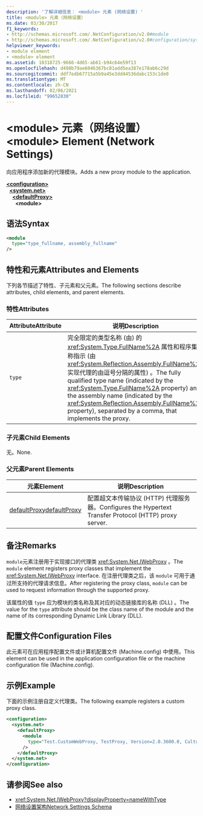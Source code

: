 ```yaml
---
description: '了解详细信息： <module> 元素 (网络设置) '
title: <module> 元素（网络设置）
ms.date: 03/30/2017
f1_keywords:
- http://schemas.microsoft.com/.NetConfiguration/v2.0#module
- http://schemas.microsoft.com/.NetConfiguration/v2.0#configuration/system.net/defaultProxy/module
helpviewer_keywords:
- module element
- <module> element
ms.assetid: 10318725-9666-4d65-ab61-b94c64e59f13
ms.openlocfilehash: d498b79ae6046367bc81add5ea387e178ab6c29d
ms.sourcegitcommit: ddf7edb67715a5b9a45e3dd44536dabc153c1de0
ms.translationtype: MT
ms.contentlocale: zh-CN
ms.lasthandoff: 02/06/2021
ms.locfileid: "99652830"
---
```

# <a name="module-element-network-settings"></a><span data-ttu-id="82a1e-103">\<module> 元素（网络设置）</span><span class="sxs-lookup"><span data-stu-id="82a1e-103">\<module> Element (Network Settings)</span></span>

<span data-ttu-id="82a1e-104">向应用程序添加新的代理模块。</span><span class="sxs-lookup"><span data-stu-id="82a1e-104">Adds a new proxy module to the application.</span></span>  

[**\<configuration>**](../configuration-element.md)\
&nbsp;&nbsp;[**\<system.net>**](system-net-element-network-settings.md)\
&nbsp;&nbsp;&nbsp;&nbsp;[**\<defaultProxy>**](defaultproxy-element-network-settings.md)\
&nbsp;&nbsp;&nbsp;&nbsp;&nbsp;&nbsp;**\<module>**

## <a name="syntax"></a><span data-ttu-id="82a1e-105">语法</span><span class="sxs-lookup"><span data-stu-id="82a1e-105">Syntax</span></span>  
  
```xml  
<module
  type="type_fullname, assembly_fullname"
/>  
```  
  
## <a name="attributes-and-elements"></a><span data-ttu-id="82a1e-106">特性和元素</span><span class="sxs-lookup"><span data-stu-id="82a1e-106">Attributes and Elements</span></span>  

 <span data-ttu-id="82a1e-107">下列各节描述了特性、子元素和父元素。</span><span class="sxs-lookup"><span data-stu-id="82a1e-107">The following sections describe attributes, child elements, and parent elements.</span></span>  
  
### <a name="attributes"></a><span data-ttu-id="82a1e-108">特性</span><span class="sxs-lookup"><span data-stu-id="82a1e-108">Attributes</span></span>  
  
|<span data-ttu-id="82a1e-109">**Attribute**</span><span class="sxs-lookup"><span data-stu-id="82a1e-109">**Attribute**</span></span>|<span data-ttu-id="82a1e-110">**说明**</span><span class="sxs-lookup"><span data-stu-id="82a1e-110">**Description**</span></span>|  
|-------------------|---------------------|  
|`type`|<span data-ttu-id="82a1e-111">完全限定的类型名称 (由) 的 <xref:System.Type.FullName%2A> 属性和程序集名称指示 (由 <xref:System.Reflection.Assembly.FullName%2A> 实现代理的由逗号分隔的属性) 。</span><span class="sxs-lookup"><span data-stu-id="82a1e-111">The fully qualified type name (indicated by the <xref:System.Type.FullName%2A> property) and the assembly name (indicated by the <xref:System.Reflection.Assembly.FullName%2A> property), separated by a comma, that implements the proxy.</span></span>|  
  
### <a name="child-elements"></a><span data-ttu-id="82a1e-112">子元素</span><span class="sxs-lookup"><span data-stu-id="82a1e-112">Child Elements</span></span>  

 <span data-ttu-id="82a1e-113">无。</span><span class="sxs-lookup"><span data-stu-id="82a1e-113">None.</span></span>  
  
### <a name="parent-elements"></a><span data-ttu-id="82a1e-114">父元素</span><span class="sxs-lookup"><span data-stu-id="82a1e-114">Parent Elements</span></span>  
  
|<span data-ttu-id="82a1e-115">**元素**</span><span class="sxs-lookup"><span data-stu-id="82a1e-115">**Element**</span></span>|<span data-ttu-id="82a1e-116">**说明**</span><span class="sxs-lookup"><span data-stu-id="82a1e-116">**Description**</span></span>|  
|-----------------|---------------------|  
|[<span data-ttu-id="82a1e-117">defaultProxy</span><span class="sxs-lookup"><span data-stu-id="82a1e-117">defaultProxy</span></span>](defaultproxy-element-network-settings.md)|<span data-ttu-id="82a1e-118">配置超文本传输协议 (HTTP) 代理服务器。</span><span class="sxs-lookup"><span data-stu-id="82a1e-118">Configures the Hypertext Transfer Protocol (HTTP) proxy server.</span></span>|  
  
## <a name="remarks"></a><span data-ttu-id="82a1e-119">备注</span><span class="sxs-lookup"><span data-stu-id="82a1e-119">Remarks</span></span>  

 <span data-ttu-id="82a1e-120">`module`元素注册用于实现接口的代理类 <xref:System.Net.IWebProxy> 。</span><span class="sxs-lookup"><span data-stu-id="82a1e-120">The `module` element registers proxy classes that implement the <xref:System.Net.IWebProxy> interface.</span></span> <span data-ttu-id="82a1e-121">在注册代理类之后，该 `module` 可用于通过所支持的代理请求信息。</span><span class="sxs-lookup"><span data-stu-id="82a1e-121">After registering the proxy class, `module` can be used to request information through the supported proxy.</span></span>  
  
 <span data-ttu-id="82a1e-122">该属性的值 `type` 应为模块的类名称及其对应的动态链接库的名称 (DLL) 。</span><span class="sxs-lookup"><span data-stu-id="82a1e-122">The value for the `type` attribute should be the class name of the module and the name of its corresponding Dynamic Link Library (DLL).</span></span>  
  
## <a name="configuration-files"></a><span data-ttu-id="82a1e-123">配置文件</span><span class="sxs-lookup"><span data-stu-id="82a1e-123">Configuration Files</span></span>  

 <span data-ttu-id="82a1e-124">此元素可在应用程序配置文件或计算机配置文件 (Machine.config) 中使用。</span><span class="sxs-lookup"><span data-stu-id="82a1e-124">This element can be used in the application configuration file or the machine configuration file (Machine.config).</span></span>  
  
## <a name="example"></a><span data-ttu-id="82a1e-125">示例</span><span class="sxs-lookup"><span data-stu-id="82a1e-125">Example</span></span>  

 <span data-ttu-id="82a1e-126">下面的示例注册自定义代理类。</span><span class="sxs-lookup"><span data-stu-id="82a1e-126">The following example registers a custom proxy class.</span></span>  
  
```xml  
<configuration>  
  <system.net>  
    <defaultProxy>  
      <module  
        type="Test.CustomWebProxy, TestProxy, Version=2.0.3600.0, Culture=neutral, PublicKeyToken=b23a5c561934e385"  
      />  
    </defaultProxy>  
  </system.net>  
</configuration>  
```  
  
## <a name="see-also"></a><span data-ttu-id="82a1e-127">请参阅</span><span class="sxs-lookup"><span data-stu-id="82a1e-127">See also</span></span>

- <xref:System.Net.IWebProxy?displayProperty=nameWithType>
- [<span data-ttu-id="82a1e-128">网络设置架构</span><span class="sxs-lookup"><span data-stu-id="82a1e-128">Network Settings Schema</span></span>](index.md)
